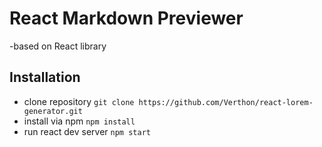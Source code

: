 # React Markdown Previewer

-based on React library
## Installation

- clone repository 
`git clone https://github.com/Verthon/react-lorem-generator.git`
- install via npm
`npm install`
- run react dev server
`npm start`